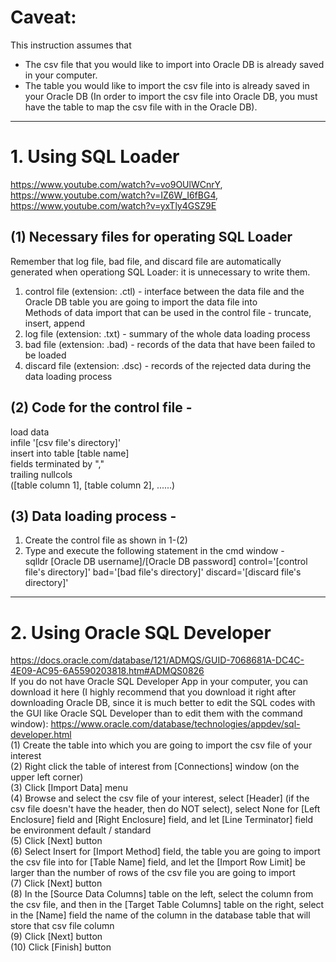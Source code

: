# Caveat:
This instruction assumes that  
- The csv file that you would like to import into Oracle DB is already saved in your computer.
- The table you would like to import the csv file into is already saved in your Oracle DB (In order to import the csv file into Oracle DB, you must have the table to map the csv file with in the Oracle DB).

----
# 1. Using SQL Loader
https://www.youtube.com/watch?v=vo9OUlWCnrY, https://www.youtube.com/watch?v=IZ6W_I6fBG4, https://www.youtube.com/watch?v=yxTly4GSZ9E  
## (1) Necessary files for operating SQL Loader
Remember that log file, bad file, and discard file are automatically generated when operationg SQL Loader: it is unnecessary to write them.  
1) control file (extension: .ctl) - interface between the data file and the Oracle DB table you are going to import the data file into  
Methods of data import that can be used in the control file - truncate, insert, append
2) log file (extension: .txt) - summary of the whole data loading process
3) bad file (extension: .bad) - records of the data that have been failed to be loaded
4) discard file (extension: .dsc) - records of the rejected data during the data loading process  
## (2) Code for the control file -
load data  
infile '[csv file's directory]'  
insert into table [table name]  
fields terminated by ","  
trailing nullcols  
([table column 1], [table column 2], ......)  
## (3) Data loading process -
1) Create the control file as shown in 1-(2)  
2) Type and execute the following statement in the cmd window -  
sqlldr [Oracle DB username]/[Oracle DB password] control='[control file's directory]' bad='[bad file's directory]' discard='[discard file's directory]'

----  
# 2. Using Oracle SQL Developer
https://docs.oracle.com/database/121/ADMQS/GUID-7068681A-DC4C-4E09-AC95-6A5590203818.htm#ADMQS0826  
If you do not have Oracle SQL Developer App in your computer, you can download it here (I highly recommend that you download it right after downloading Oracle DB, since it is much better to edit the SQL codes with the GUI like Oracle SQL Developer than to edit them with the command window): https://www.oracle.com/database/technologies/appdev/sql-developer.html  
(1) Create the table into which you are going to import the csv file of your interest  
(2) Right click the table of interest from [Connections] window (on the upper left corner)  
(3) Click [Import Data] menu  
(4) Browse and select the csv file of your interest, select [Header] (if the csv file doesn't have the header, then do NOT select), select None for [Left Enclosure] field and [Right Enclosure] field, and let [Line Terminator] field be environment default / standard  
(5) Click [Next] button  
(6) Select Insert for [Import Method] field, the table you are going to import the csv file into for [Table Name] field, and let the [Import Row Limit] be larger than the number of rows of the csv file you are going to import  
(7) Click [Next] button  
(8) In the [Source Data Columns] table on the left, select the column from the csv file, and then in the [Target Table Columns] table on the right, select in the [Name] field the name of the column in the database table that will store that csv file column  
(9) Click [Next] button  
(10) Click [Finish] button

